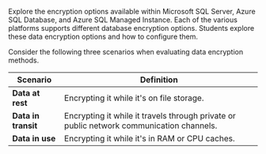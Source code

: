Explore the encryption options available within Microsoft SQL Server, Azure SQL Database, and Azure SQL Managed Instance. Each of the various platforms supports different database encryption options. Students explore these data encryption options and how to configure them.

Consider the following three scenarios when evaluating data encryption methods.

| Scenario | Definition |
|------------|-------------|
|**Data at rest** | Encrypting it while it's on file storage. |
|**Data in transit** | Encrypting it while it travels through private or public network communication channels. |
|**Data in use** | Encrypting it while it's in RAM or CPU caches. |
